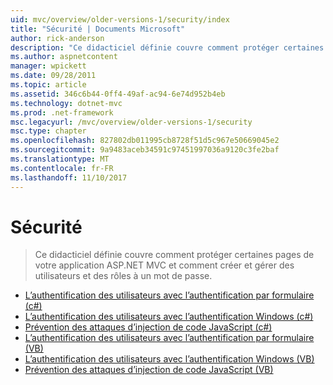 ```yaml
---
uid: mvc/overview/older-versions-1/security/index
title: "Sécurité | Documents Microsoft"
author: rick-anderson
description: "Ce didacticiel définie couvre comment protéger certaines pages de votre application ASP.NET MVC et comment créer et gérer des utilisateurs et des rôles à un mot de passe."
ms.author: aspnetcontent
manager: wpickett
ms.date: 09/28/2011
ms.topic: article
ms.assetid: 346c6b44-0ff4-49af-ac94-6e74d952b4eb
ms.technology: dotnet-mvc
ms.prod: .net-framework
msc.legacyurl: /mvc/overview/older-versions-1/security
msc.type: chapter
ms.openlocfilehash: 827802db011995cb8728f51d5c967e50669045e2
ms.sourcegitcommit: 9a9483aceb34591c97451997036a9120c3fe2baf
ms.translationtype: MT
ms.contentlocale: fr-FR
ms.lasthandoff: 11/10/2017
---
```

<a name="security"></a>Sécurité
====================
> Ce didacticiel définie couvre comment protéger certaines pages de votre application ASP.NET MVC et comment créer et gérer des utilisateurs et des rôles à un mot de passe.


- [L’authentification des utilisateurs avec l’authentification par formulaire (c#)](authenticating-users-with-forms-authentication-cs.md)
- [L’authentification des utilisateurs avec l’authentification Windows (c#)](authenticating-users-with-windows-authentication-cs.md)
- [Prévention des attaques d’injection de code JavaScript (c#)](preventing-javascript-injection-attacks-cs.md)
- [L’authentification des utilisateurs avec l’authentification par formulaire (VB)](authenticating-users-with-forms-authentication-vb.md)
- [L’authentification des utilisateurs avec l’authentification Windows (VB)](authenticating-users-with-windows-authentication-vb.md)
- [Prévention des attaques d’injection de code JavaScript (VB)](preventing-javascript-injection-attacks-vb.md)
